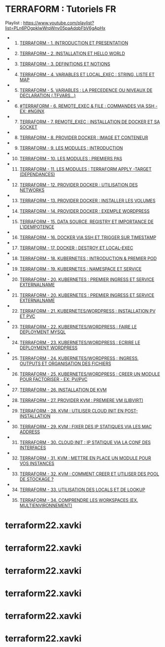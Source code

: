 # TERRAFORM : Tutoriels FR

Playlist : https://www.youtube.com/playlist?list=PLn6POgpklwWrpWnv05paAdqbFbV6gApHx

- 1. [TERRAFORM - 1. INTRODUCTION ET PRESENTATION](https://www.youtube.com/watch?v=_6AITxe5iVc)
- 2. [TERRAFORM - 2. INSTALLATION ET HELLO WORLD](https://www.youtube.com/watch?v=7gtzumVHZtE)
- 3. [TERRAFORM - 3. DEFINITIONS ET NOTIONS](https://www.youtube.com/watch?v=MHKVkNSAJWc)
- 4. [TERRAFORM - 4. VARIABLES ET LOCAL_EXEC : STRING, LISTE ET MAP](https://www.youtube.com/watch?v=LmHKEiZ1SeA)
- 5. [TERRAFORM - 5. VARIABLES : LA PRECEDENCE OU NIVEAUX DE DECLARATION (.TFVARS...)](https://www.youtube.com/watch?v=4l_y3D58_iE)
- 6. [#TERRAFORM - 6. REMOTE_EXEC & FILE : COMMANDES VIA SSH - EX: #NGINX](https://www.youtube.com/watch?v=vh58fGiGj-A)
- 7. [TERRAFORM - 7. REMOTE_EXEC : INSTALLATION DE DOCKER ET SA SOCKET](https://www.youtube.com/watch?v=huR8567SSQQ)
- 8. [TERRAFORM - 8. PROVIDER DOCKER : IMAGE ET CONTENEUR](https://www.youtube.com/watch?v=TidvqDcq2Qw)
- 9. [TERRAFORM - 9. LES MODULES : INTRODUCTION](https://www.youtube.com/watch?v=ahdsbN5-UYg)
- 10. [TERRAFORM - 10. LES MODULES : PREMIERS PAS](https://www.youtube.com/watch?v=WNxRZN-toCs)
- 11. [TERRAFORM - 11. LES MODULES : TERRAFORM APPLY -TARGET (DEPENDANCES)](https://www.youtube.com/watch?v=_oHoTgjEjdw)
- 12. [TERRAFORM - 12. PROVIDER DOCKER : UTILISATION DES NETWORKS](https://www.youtube.com/watch?v=DnwQE01J2no)
- 13. [TERRAFORM - 13. PROVIDER DOCKER : INSTALLER LES VOLUMES](https://www.youtube.com/watch?v=7KrEAIKa47c)
- 14. [TERRAFORM - 14. PROVIDER DOCKER : EXEMPLE WORDPRESS](https://www.youtube.com/watch?v=Wc88pYIoA54)
- 15. [TERRAFORM - 15. DATA SOURCE, REGISTRY ET IMPORTANCE DE L'IDEMPOTENCE](https://www.youtube.com/watch?v=_Spp_xAq0r4)
- 16. [TERRAFORM - 16. DOCKER VIA SSH ET TRIGGER SUR TIMESTAMP](https://www.youtube.com/watch?v=sSzSCXPC6lo)
- 17. [TERRAFORM - 17. DOCKER : DESTROY ET LOCAL-EXEC](https://www.youtube.com/watch?v=MKSlXPn0Zxs)
- 18. [TERRAFORM - 18. KUBERNETES : INTRODUCTION & PREMIER POD](https://www.youtube.com/watch?v=onfZmhADZMg)
- 19. [TERRAFORM - 19. KUBERNETES : NAMESPACE ET SERVICE](https://www.youtube.com/watch?v=d6Ee9RYJnbA)
- 20. [TERRAFORM - 20. KUBERNETES : PREMIER INGRESS ET SERVICE EXTERNALNAME](https://www.youtube.com/watch?v=B2_lYEPbyPY)
- 21. [TERRAFORM - 20. KUBERNETES : PREMIER INGRESS ET SERVICE EXTERNALNAME](https://www.youtube.com/watch?v=B2_lYEPbyPY)
- 22. [TERRAFORM - 21. KUBERNETES/WORDPRESS : INSTALLATION PV ET PVC](https://www.youtube.com/watch?v=oCHWKTsLEt8)
- 23. [TERRAFORM - 22. KUBERNETES/WORDPRESS : FAIRE LE DEPLOYMENT MYSQL](https://www.youtube.com/watch?v=NzUll9t2CI8)
- 24. [TERRAFORM - 23. KUBERNETES/WORDPRESS : ECRIRE LE DEPLOYMENT WORDPRESS](https://www.youtube.com/watch?v=mxvJio6AIis)
- 25. [TERRAFORM - 24. KUBERNETES/WORDPRESS : INGRESS, OUTPUTS ET ORGANISATION DES FICHIERS](https://www.youtube.com/watch?v=buggU-OaYwk)
- 26. [TERRAFORM - 25. KUBERNETES/WORDPRESS : CREER UN MODULE POUR FACTORISER - EX: PV/PVC](https://www.youtube.com/watch?v=71myWZsAV2Q)
- 27. [TERRAFORM - 26. INSTALLATION DE KVM](https://www.youtube.com/watch?v=VlH-Fg07_dg)
- 28. [TERRAFORM - 27. PROVIDER KVM : PREMIERE VM (LIBVIRT)](https://www.youtube.com/watch?v=uAMzDa_0-pE)
- 29. [TERRAFORM - 28. KVM : UTILISER CLOUD INIT EN POST-INSTALLATION](https://www.youtube.com/watch?v=RQWNXESaLn8)
- 30. [TERRAFORM - 29. KVM : FIXER DES IP STATIQUES VIA LES MAC ADDRESS](https://www.youtube.com/watch?v=baeN_AwvwPg)
- 31. [TERRAFORM - 30. CLOUD INIT : IP STATIQUE VIA LA CONF DES INTERFACES](https://www.youtube.com/watch?v=yTdAy5zaqUY)
- 32. [TERRAFORM - 31. KVM : METTRE EN PLACE UN MODULE POUR VOS INSTANCES](https://www.youtube.com/watch?v=kDC_EZovAdE)
- 33. [TERRAFORM - 32. KVM : COMMENT CREER ET UTILISER DES POOL DE STOCKAGE ?](https://www.youtube.com/watch?v=yibVp54x9zY)
- 34. [TERRAFORM - 33. UTILISATION DES LOCALS ET DE LOOKUP](https://www.youtube.com/watch?v=njsMzRfqs2Q)
- 35. [TERRAFORM - 34. COMPRENDRE LES WORKSPACES (EX. MULTIENVIRONNEMENT)](https://www.youtube.com/watch?v=WcazKyt2n_U)

# terraform22.xavki
# terraform22.xavki
# terraform22.xavki
# terraform22.xavki
# terraform22.xavki
# terraform22.xavki
